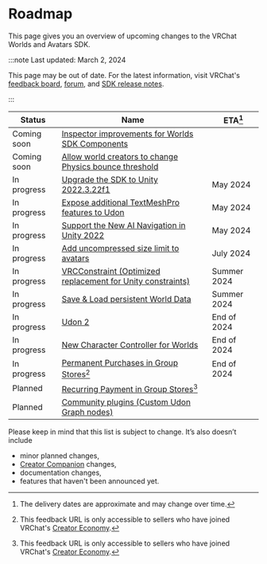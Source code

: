 # Roadmap

This page gives you an overview of upcoming changes to the VRChat Worlds and Avatars SDK.

:::note Last updated: March 2, 2024

This page may be out of date. For the latest information, visit VRChat's [feedback board](https://feedback.vrchat.com/),  [forum](https://ask.vrchat.com/c/official/31), and [SDK release notes](/releases/).

:::

| Status      | Name                                                                                                                                                             | ETA[^1]     |
| ----------- | ---------------------------------------------------------------------------------------------------------------------------------------------------------------- | ----------- |
| Coming soon | [Inspector improvements for Worlds SDK Components](https://feedback.vrchat.com/sdk-bug-reports/p/inspector-improvements-for-worlds-sdk-components)               |             |
| Coming soon | [Allow world creators to change Physics bounce threshold](https://feedback.vrchat.com/udon/p/allow-world-creators-to-change-physics-bounce-threshold)            |             |
| In progress | [Upgrade the SDK to Unity 2022.3.22f1](https://feedback.vrchat.com/sdk-bug-reports/p/upgrade-the-sdk-to-unity-2022322f1)                                         | May 2024    |
| In progress | [Expose additional TextMeshPro features to Udon](https://feedback.vrchat.com/udon/p/expose-additional-textmeshpro-features-to-udon)                              | May 2024    |
| In progress | [Support the New AI Navigation in Unity 2022](https://feedback.vrchat.com/udon/p/support-the-new-ai-navigation-in-unity-2022)                                    | May 2024    |
| In progress | [Add uncompressed size limit to avatars](https://feedback.vrchat.com/avatar-30/p/add-memory-usage-limit-to-avatars)                                              | July 2024   |
| In progress | [VRCConstraint (Optimized replacement for Unity constraints)](https://feedback.vrchat.com/avatar-30/p/vrcconstraint-optimized-replacement-for-unity-constraints) | Summer 2024 |
| In progress | [Save & Load persistent World Data](https://feedback.vrchat.com/udon/p/save-load-persistent-world-data)                                                          | Summer 2024 |
| In progress | [Udon 2](https://feedback.vrchat.com/udon/p/udon-2)                                                                                                              | End of 2024 |
| In progress | [New Character Controller for Worlds](https://feedback.vrchat.com/udon/p/new-character-controller-for-worlds)                                                    | End of 2024 |
| In progress | [Permanent Purchases in Group Stores](https://feedback.vrchat.com/creator-economy-sellers/p/permanent-purchases-in-group-stores )[^2]                            | End of 2024 |
| Planned     | [Recurring Payment in Group Stores](https://feedback.vrchat.com/creator-economy-sellers/p/recurring-payment-in-group-stores)[^2]                                 |             |
| Planned     | [Community plugins (Custom Udon Graph nodes)](https://feedback.vrchat.com/udon/p/community-plugins-custom-udon-graph-nodes)                                      |             |                                                                                                                          |             |

Please keep in mind that this list is subject to change. It’s also doesn’t include
- minor planned changes,
- [Creator Companion](https://vcc.docs.vrchat.com/) changes,
- documentation changes,
- features that haven't been announced yet.

[^1]: The delivery dates are approximate and may change over time.
[^2]: This feedback URL is only accessible to sellers who have joined VRChat's [Creator Economy](/economy/).